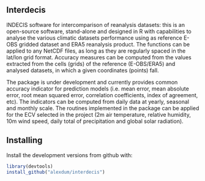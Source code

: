 <!-- README.md is generated from README.Rmd. Please edit that file -->
Interdecis
----------

INDECIS software for intercomparison of reanalysis datasets: this is an open-source software, stand-alone and designed in R with capabilities to analyse the various climatic datasets performance using as reference E-OBS gridded dataset and ERA5 reanalysis product. The functions can be applied to any NetCDF files, as long as they are regularly spaced in the lat/lon grid format. Accuracy measures can be computed from the values extracted from the cells (grids) of the reference (E-OBS/ERA5) and analysed datasets, in which a given coordinates (points) fall.

The package is under development and currently provides common accuracy indicator for prediction models (i.e. mean error, mean absolute error, root mean squared error, correlation coefficients, index of agreement, etc). The indicators can be computed from daily data at yearly, seasonal and monthly scale. The routines implemented in the package can be applied for the ECV selected in the project (2m air temperature, relative humidity, 10m wind speed, daily total of precipitation and global solar radiation).

Installing
----------

Install the development versions from github with:

``` r
library(devtools) 
install_github("alexdum/interdecis")
```
